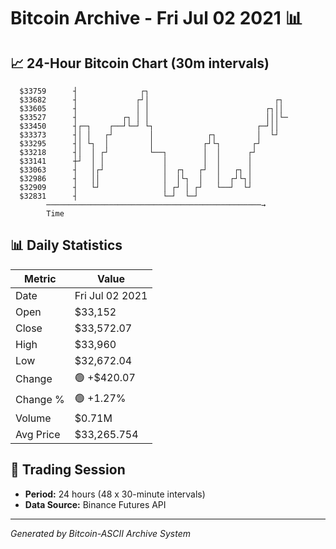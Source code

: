 # Bitcoin Archive - Fri Jul 02 2021 📊

## 📈 24-Hour Bitcoin Chart (30m intervals)

```
  $33759      ┤              ┌┐                                
  $33682      ┤             ┌┘│                            ┌┐  
  $33605      ┤             │ │                          ┌┐││  
  $33527      ┤          ┌┐ │ │                          │││└─ 
  $33450      ┤┌─┐    ┌──┘└─┘ └┐                       ┌─┘││   
  $33373      ┤│ │   ┌┘        │            ┌┐         │  └┘   
  $33295      ┤│ └┐  │         │           ┌┘└┐       ┌┘       
  $33218      ┤│  │ ┌┘         └──┐        │  │      ┌┘        
  $33141      ┼┘  │ │             │        │  │      │         
  $33063      ┤   │┌┘             │  ┌┐   ┌┘  │   ┌┐ │         
  $32986      ┤   ││              │  │└┐  │   │  ┌┘└┐│         
  $32909      ┤   └┘              │ ┌┘ │ ┌┘   └──┘  └┘         
  $32831      ┤                   └─┘  └─┘                     
        ────────────────────────────────────────────────→
        Time
```

## 📊 Daily Statistics

| Metric | Value |
|--------|-------|
| Date | Fri Jul 02 2021 |
| Open | $33,152 |
| Close | $33,572.07 |
| High | $33,960 |
| Low | $32,672.04 |
| Change | 🟢 +$420.07 |
| Change % | 🟢 +1.27% |
| Volume | $0.71M |
| Avg Price | $33,265.754 |

## 📅 Trading Session

- **Period:** 24 hours (48 x 30-minute intervals)
- **Data Source:** Binance Futures API

---
*Generated by Bitcoin-ASCII Archive System*
